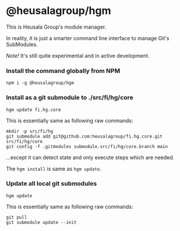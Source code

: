 # @heusalagroup/hgm

This is Heusala Group's module manager.

In reality, it is just a smarter command line interface to manage Git's SubModules.

*Note!* It's still quite experimental and in active development.

### Install the command globally from NPM

```shell
npm i -g @heusalagroup/hgm
```

### Install as a git submodule to ./src/fi/hg/core

```shell
hgm update fi.hg.core
```

This is essentially same as following raw commands:

```shell
mkdir -p src/fi/hg
git submodule add git@github.com:heusalagroup/fi.hg.core.git src/fi/hg/core
git config -f .gitmodules submodule.src/fi/hg/core.branch main
```

...except it can detect state and only execute steps which are needed.

The `hgm install` is same as `hgm update`.

### Update all local git submodules

```shell
hgm update
```
This is essentially same as following raw commands:

```shell
git pull
git submodule update --init
```
